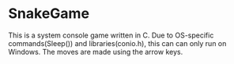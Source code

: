 # SnakeGame
This is a system console game written in C. 
Due to OS-specific commands(Sleep()) and libraries(conio.h), this can can only run on Windows.
The moves are made using the arrow keys.
